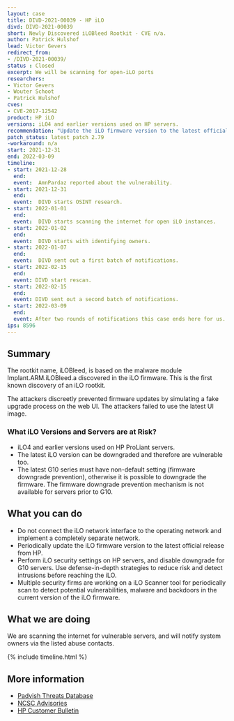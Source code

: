 ```yaml
---
layout: case
title: DIVD-2021-00039 - HP iLO
divd: DIVD-2021-00039
short: Newly Discovered iLOBleed Rootkit - CVE n/a.
author: Patrick Hulshof
lead: Victor Gevers
redirect_from:
- /DIVD-2021-00039/
status : Closed
excerpt: We will be scanning for open-iLO ports
researchers:
- Victor Gevers
- Wouter Schoot
- Patrick Hulshof
cves:
- CVE-2017-12542
product: HP iLO
versions: iLO4 and earlier versions used on HP servers.
recommendation: "Update the iLO firmware version to the latest official release from HP"
patch_status: latest patch 2.79
-workaround: n/a
start: 2021-12-31
end: 2022-03-09
timeline:
- start: 2021-12-28
  end:
  event:  AmnPardaz reported about the vulnerability.
- start: 2021-12-31
  end:
  event:  DIVD starts OSINT research.
- start: 2022-01-01
  end:
  event:  DIVD starts scanning the internet for open iLO instances.
- start: 2022-01-02
  end:
  event:  DIVD starts with identifying owners.
- start: 2022-01-07
  end:
  event:  DIVD sent out a first batch of notifications.
- start: 2022-02-15
  end:
  event: DIVD start rescan.
- start: 2022-02-15
  end:
  event: DIVD sent out a second batch of notifications.
- start: 2022-03-09
  end:
  event: After two rounds of notifications this case ends here for us.
ips: 8596
---
```

## Summary

The rootkit name, iLOBleed, is based on the malware module Implant.ARM.iLOBleed.a discovered in the iLO firmware. This is the first known discovery of an iLO rootkit.

The attackers discreetly prevented firmware updates by simulating a fake upgrade process on the web UI. The attackers failed to use the latest UI image.

### What iLO Versions and Servers are at Risk?

* iLO4 and earlier versions used on HP ProLiant servers.
* The latest iLO version can be downgraded and therefore are vulnerable too.
* The latest G10 series must have non-default setting (firmware downgrade prevention), otherwise it is possible to downgrade the firmware. The firmware downgrade prevention mechanism is not available for servers prior to G10.

## What you can do

* Do not connect the iLO network interface to the operating network and implement a completely separate network.
* Periodically update the iLO firmware version to the latest official release from HP.
* Perform iLO security settings on HP servers, and disable downgrade for G10 servers.
Use defense-in-depth strategies to reduce risk and detect intrusions before reaching the iLO.
* Multiple security firms are working on a iLO Scanner tool for periodically scan to detect potential vulnerabilities, malware and backdoors in the current version of the iLO firmware.

## What we are doing

We are scanning the internet for vulnerable servers, and will notify system owners via the listed abuse contacts.

{% include timeline.html %}

## More information
* [Padvish Threats Database](https://threats.amnpardaz.com/en/2021/12/28/implant-arm-ilobleed-a/)
* [NCSC Advisories](https://advisories.ncsc.nl/advisory?id=NCSC-2022-0006)
* [HP Customer Bulletin](https://support.hpe.com/hpesc/public/docDisplay?docId=emr_na-a00120318en_us)

